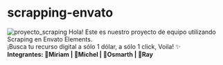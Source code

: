 # scrapping-envato

![proyecto_scraping](https://user-images.githubusercontent.com/54458108/232280251-01bce6e4-d908-49a5-b3cb-5260fd6b77b3.PNG)
Hola! Este es nuestro proyecto de equipo utilizando Scraping en Envato Elements. 
<br>¡Busca tu recurso digital a sólo 1 dólar, a sólo 1 click, Voila! ✨
<br>
<strong>Integrantes: 📍Miriam | 📍Michel | 📍Osmarth | 📍Ray </strong>
